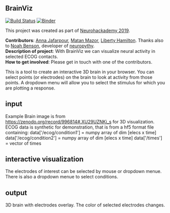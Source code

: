 ## BrainViz
[![Build Status](https://travis-ci.org/matanmazor/BrainViz.svg?branch=master)](https://travis-ci.org/matanmazor/BrainViz) [![Binder](https://mybinder.org/badge_logo.svg)](https://mybinder.org/v2/gh/matanmazor/BrainViz/master?filepath=scripts%2FNeuropythyTransparentBrain.ipynb)

This project was created as part of [Neurohackademy 2019](https://github.com/neurohackademy/2019_projects). 

**Contributors**: [Anna Jafarpour](https://github.com/annaja), [Matan Mazor](https://github.com/matanmazor), [Liberty Hamilton](https://github.com/libertyh). Thanks also to [Noah Benson](https://github.com/noahbenson), developer of [neuropythy](https://github.com/noahbenson/neuropythy). \
**Description of project**: With BrainViz we can visualize neural activity in selected ECOG contacts.\
**How to get involved**: Please get in touch with one of the contributors.

This is a tool to create an interactive 3D brain in your browser. You can select points (or electrodes) on the brain to look at activity from those points. A dropdown menu will allow you to select the stimulus for which you are plotting a response.

## input 
Example Brain image is from https://zenodo.org/record/996814#.XU29UZNKi_s for 3D visualization. ECOG data is synthetic for demonstration, that is from a hf5 format file containing:
data['/ecog/condition1'] = numpy array of dim [elecs x time]
data['/ecog/condition2'] = numpy array of dim [elecs x time]
data['/times'] = vector of times

## interactive visualization
The electrodes of interest can be selected by mouse or dropdown menue. There is also a dropdown menue to select conditions. 

## output
3D brain with electrodes overlay. The color of selected electrodes changes. 
